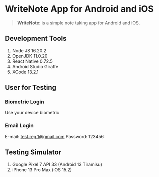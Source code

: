 # WriteNote App for Android and iOS

>**WriteNote**: is a simple note taking app for Android and iOS.

## Development Tools
1. Node JS 16.20.2
2. OpenJDK 11.0.20
3. React Native 0.72.5
4. Android Studio Giraffe
5. XCode 13.2.1

## User for Testing
### Biometric Login
Use your device biometric

### Email Login
E-mail: test.reg.1@gmail.com
Password: 123456

## Testing Simulator
1. Google Pixel 7 API 33 (Android 13 Tiramisu)
2. iPhone 13 Pro Max (iOS 15.2)
